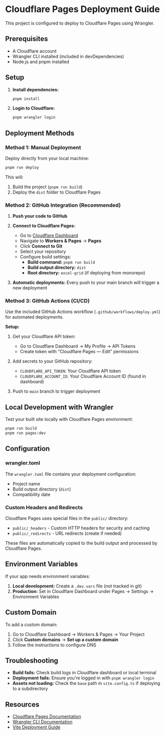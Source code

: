 # Cloudflare Pages Deployment Guide

This project is configured to deploy to Cloudflare Pages using Wrangler.

## Prerequisites

- A Cloudflare account
- Wrangler CLI installed (included in devDependencies)
- Node.js and pnpm installed

## Setup

1. **Install dependencies:**
   ```bash
   pnpm install
   ```

2. **Login to Cloudflare:**
   ```bash
   pnpm wrangler login
   ```

## Deployment Methods

### Method 1: Manual Deployment

Deploy directly from your local machine:

```bash
pnpm run deploy
```

This will:
1. Build the project (`pnpm run build`)
2. Deploy the `dist` folder to Cloudflare Pages

### Method 2: GitHub Integration (Recommended)

1. **Push your code to GitHub**

2. **Connect to Cloudflare Pages:**
   - Go to [Cloudflare Dashboard](https://dash.cloudflare.com)
   - Navigate to **Workers & Pages** → **Pages**
   - Click **Connect to Git**
   - Select your repository
   - Configure build settings:
     - **Build command:** `pnpm run build`
     - **Build output directory:** `dist`
     - **Root directory:** `excel-grid` (if deploying from monorepo)

3. **Automatic deployments:** Every push to your main branch will trigger a new deployment

### Method 3: GitHub Actions (CI/CD)

Use the included GitHub Actions workflow (`.github/workflows/deploy.yml`) for automated deployments.

**Setup:**
1. Get your Cloudflare API token:
   - Go to Cloudflare Dashboard → My Profile → API Tokens
   - Create token with "Cloudflare Pages — Edit" permissions

2. Add secrets to your GitHub repository:
   - `CLOUDFLARE_API_TOKEN`: Your Cloudflare API token
   - `CLOUDFLARE_ACCOUNT_ID`: Your Cloudflare Account ID (found in dashboard)

3. Push to `main` branch to trigger deployment

## Local Development with Wrangler

Test your built site locally with Cloudflare Pages environment:

```bash
pnpm run build
pnpm run pages:dev
```

## Configuration

### wrangler.toml
The `wrangler.toml` file contains your deployment configuration:
- Project name
- Build output directory (`dist`)
- Compatibility date

### Custom Headers and Redirects
Cloudflare Pages uses special files in the `public/` directory:
- `public/_headers` - Custom HTTP headers for security and caching
- `public/_redirects` - URL redirects (create if needed)

These files are automatically copied to the build output and processed by Cloudflare Pages.

## Environment Variables

If your app needs environment variables:

1. **Local development:** Create a `.dev.vars` file (not tracked in git)
2. **Production:** Set in Cloudflare Dashboard under Pages → Settings → Environment Variables

## Custom Domain

To add a custom domain:
1. Go to Cloudflare Dashboard → Workers & Pages → Your Project
2. Click **Custom domains** → **Set up a custom domain**
3. Follow the instructions to configure DNS

## Troubleshooting

- **Build fails:** Check build logs in Cloudflare dashboard or local terminal
- **Deployment fails:** Ensure you're logged in with `pnpm wrangler login`
- **Assets not loading:** Check the `base` path in `vite.config.ts` if deploying to a subdirectory

## Resources

- [Cloudflare Pages Documentation](https://developers.cloudflare.com/pages/)
- [Wrangler CLI Documentation](https://developers.cloudflare.com/workers/wrangler/)
- [Vite Deployment Guide](https://vitejs.dev/guide/static-deploy.html)
